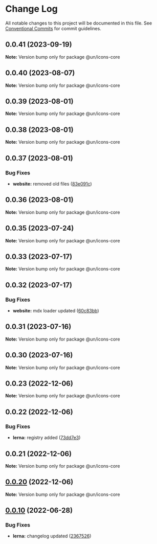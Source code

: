 # Change Log

All notable changes to this project will be documented in this file.
See [Conventional Commits](https://conventionalcommits.org) for commit guidelines.

## 0.0.41 (2023-09-19)

**Note:** Version bump only for package @un/icons-core





## 0.0.40 (2023-08-07)

**Note:** Version bump only for package @un/icons-core





## 0.0.39 (2023-08-01)

**Note:** Version bump only for package @un/icons-core





## 0.0.38 (2023-08-01)

**Note:** Version bump only for package @un/icons-core





## 0.0.37 (2023-08-01)


### Bug Fixes

* **website:** removed old files ([83e091c](https://github.com/carbon-design-system/carbon/commit/83e091c04153ac227dbad158e999cb4f247c58ce))





## 0.0.36 (2023-08-01)

**Note:** Version bump only for package @un/icons-core





## 0.0.35 (2023-07-24)

**Note:** Version bump only for package @un/icons-core





## 0.0.33 (2023-07-17)

**Note:** Version bump only for package @un/icons-core





## 0.0.32 (2023-07-17)


### Bug Fixes

* **website:** mdx loader updated ([60c83bb](https://github.com/carbon-design-system/carbon/commit/60c83bba74621ba5a93c9718bc49e4cdfbc807b6))





## 0.0.31 (2023-07-16)

**Note:** Version bump only for package @un/icons-core





## 0.0.30 (2023-07-16)

**Note:** Version bump only for package @un/icons-core





## 0.0.23 (2022-12-06)

**Note:** Version bump only for package @un/icons-core

## 0.0.22 (2022-12-06)

### Bug Fixes

- **lerna:** registry added ([73dd7e3](https://github.com/carbon-design-system/carbon/commit/73dd7e367e91bc1a372aa7e3f841f7f24a1b6934))

## 0.0.21 (2022-12-06)

**Note:** Version bump only for package @un/icons-core

## [0.0.20](https://github.com/carbon-design-system/carbon/compare/@un/icons-core@0.0.19...@un/icons-core@0.0.20) (2022-12-06)

**Note:** Version bump only for package @un/icons-core

## [0.0.10](https://github.com/carbon-design-system/carbon/compare/@un/icons-core@0.0.9...@un/icons-core@0.0.10) (2022-06-28)

### Bug Fixes

- **lerna:** changelog updated ([2367526](https://github.com/carbon-design-system/carbon/commit/236752651f113088dc7bee3921e5c06213c1f72e))
